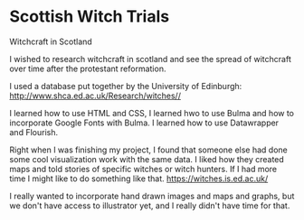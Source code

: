 # Scottish Witch Trials

Witchcraft in Scotland

I wished to research witchcraft in scotland and see the spread of witchcraft over time after the protestant reformation.

I used a database put together by the University of Edinburgh: http://www.shca.ed.ac.uk/Research/witches//

I learned how to use HTML and CSS, I learned hwo to use Bulma and how to incorporate Google Fonts with Bulma. I learned how to use Datawrapper and Flourish.

Right when I was finishing my project, I found that someone else had done some cool visualization work with the same data.  I liked how they created maps and told stories of specific witches or witch hunters. If I had more time I might like to do something like that. https://witches.is.ed.ac.uk/

I really wanted to incorporate hand drawn images and maps and graphs, but we don't have access to illustrator yet, and I really didn't have time for that. 
 
